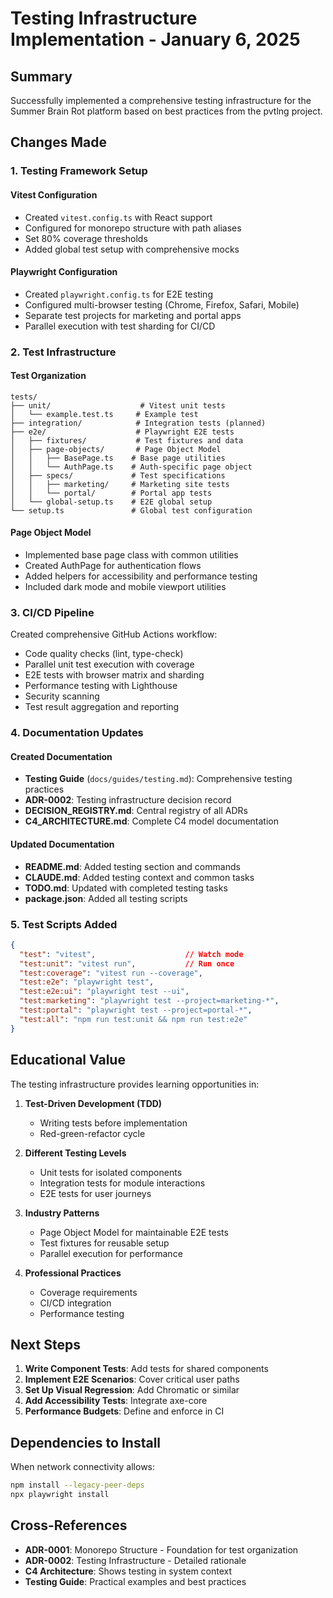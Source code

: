 # Testing Infrastructure Implementation - January 6, 2025

## Summary

Successfully implemented a comprehensive testing infrastructure for the Summer Brain Rot platform based on best practices from the pvtlng project.

## Changes Made

### 1. Testing Framework Setup

#### Vitest Configuration
- Created `vitest.config.ts` with React support
- Configured for monorepo structure with path aliases
- Set 80% coverage thresholds
- Added global test setup with comprehensive mocks

#### Playwright Configuration
- Created `playwright.config.ts` for E2E testing
- Configured multi-browser testing (Chrome, Firefox, Safari, Mobile)
- Separate test projects for marketing and portal apps
- Parallel execution with test sharding for CI/CD

### 2. Test Infrastructure

#### Test Organization
```
tests/
├── unit/                    # Vitest unit tests
│   └── example.test.ts     # Example test
├── integration/            # Integration tests (planned)
├── e2e/                    # Playwright E2E tests
│   ├── fixtures/           # Test fixtures and data
│   ├── page-objects/       # Page Object Model
│   │   ├── BasePage.ts    # Base page utilities
│   │   └── AuthPage.ts    # Auth-specific page object
│   ├── specs/             # Test specifications
│   │   ├── marketing/     # Marketing site tests
│   │   └── portal/        # Portal app tests
│   └── global-setup.ts    # E2E global setup
└── setup.ts               # Global test configuration
```

#### Page Object Model
- Implemented base page class with common utilities
- Created AuthPage for authentication flows
- Added helpers for accessibility and performance testing
- Included dark mode and mobile viewport utilities

### 3. CI/CD Pipeline

Created comprehensive GitHub Actions workflow:
- Code quality checks (lint, type-check)
- Parallel unit test execution with coverage
- E2E tests with browser matrix and sharding
- Performance testing with Lighthouse
- Security scanning
- Test result aggregation and reporting

### 4. Documentation Updates

#### Created Documentation
- **Testing Guide** (`docs/guides/testing.md`): Comprehensive testing practices
- **ADR-0002**: Testing infrastructure decision record
- **DECISION_REGISTRY.md**: Central registry of all ADRs
- **C4_ARCHITECTURE.md**: Complete C4 model documentation

#### Updated Documentation
- **README.md**: Added testing section and commands
- **CLAUDE.md**: Added testing context and common tasks
- **TODO.md**: Updated with completed testing tasks
- **package.json**: Added all testing scripts

### 5. Test Scripts Added

```json
{
  "test": "vitest",                    // Watch mode
  "test:unit": "vitest run",           // Run once
  "test:coverage": "vitest run --coverage",
  "test:e2e": "playwright test",
  "test:e2e:ui": "playwright test --ui",
  "test:marketing": "playwright test --project=marketing-*",
  "test:portal": "playwright test --project=portal-*",
  "test:all": "npm run test:unit && npm run test:e2e"
}
```

## Educational Value

The testing infrastructure provides learning opportunities in:

1. **Test-Driven Development (TDD)**
   - Writing tests before implementation
   - Red-green-refactor cycle

2. **Different Testing Levels**
   - Unit tests for isolated components
   - Integration tests for module interactions
   - E2E tests for user journeys

3. **Industry Patterns**
   - Page Object Model for maintainable E2E tests
   - Test fixtures for reusable setup
   - Parallel execution for performance

4. **Professional Practices**
   - Coverage requirements
   - CI/CD integration
   - Performance testing

## Next Steps

1. **Write Component Tests**: Add tests for shared components
2. **Implement E2E Scenarios**: Cover critical user paths
3. **Set Up Visual Regression**: Add Chromatic or similar
4. **Add Accessibility Tests**: Integrate axe-core
5. **Performance Budgets**: Define and enforce in CI

## Dependencies to Install

When network connectivity allows:
```bash
npm install --legacy-peer-deps
npx playwright install
```

## Cross-References

- **ADR-0001**: Monorepo Structure - Foundation for test organization
- **ADR-0002**: Testing Infrastructure - Detailed rationale
- **C4 Architecture**: Shows testing in system context
- **Testing Guide**: Practical examples and best practices